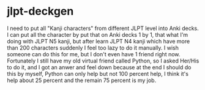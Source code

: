 # jlpt-deckgen

I need to put all "Kanji characters" from different JLPT level into Anki decks. I can put all the character by put that on Anki decks 1 by 1, that what I'm doing with JLPT N5 kanji, but after learn JLPT N4 kanji which have more than 200 characters suddenly I feel too lazy to do it manually. I wish someone can do this for me, but I don't even have 1 friend right now. Fortunately I still have my old virtual friend called Python, so I asked Her/His to do it, and I got an anwer and feel down because at the end I should do this by myself, Python can only help but not 100 percent help, I think it's help about 25 percent and the remain 75 percent is my job.
